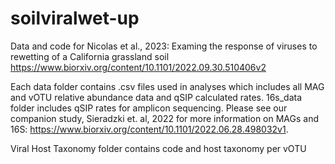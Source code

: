 # soilviralwet-up
Data and code for Nicolas et al., 2023: Examing the response of viruses to rewetting of a California grassland soil
https://www.biorxiv.org/content/10.1101/2022.09.30.510406v2


Each data folder contains .csv files used in analyses which includes all MAG and vOTU relative abundance data and qSIP calculated rates. 16s_data folder includes qSIP rates for amplicon sequencing. Please see our companion study, Sieradzki et. al, 2022 for more information on MAGs and 16S: https://www.biorxiv.org/content/10.1101/2022.06.28.498032v1. 


Viral Host Taxonomy folder contains code and host taxonomy per vOTU
